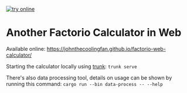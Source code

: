 [![try online](https://img.shields.io/badge/try%20online-github.io-blue)](https://johnthecoolingfan.github.io/factorio-web-calculator/)

# Another Factorio Calculator in Web

Available online: https://johnthecoolingfan.github.io/factorio-web-calculator/

Starting the calculator locally using [trunk](https://trunkrs.dev): `trunk serve`

There's also data processing tool, details on usage can be shown by running this command: `cargo run --bin data-process -- --help`
